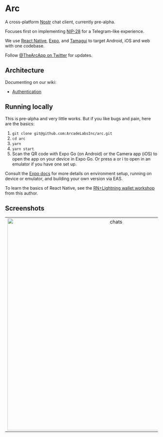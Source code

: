 # Arc

A cross-platform [Nostr](https://github.com/nostr-protocol/nostr) chat client, currently pre-alpha.

Focuses first on implementing [NIP-28](https://github.com/nostr-protocol/nips/blob/master/28.md) for a Telegram-like experience.

We use [React Native](https://reactnative.dev/), [Expo](https://expo.dev/), and [Tamagui](https://tamagui.dev/) to target Android, iOS and web with one codebase.

Follow [@TheArcApp on Twitter](https://twitter.com/TheArcApp) for updates.

## Architecture

Documenting on our wiki:

- [Authentication](https://github.com/ArcadeLabsInc/arc/wiki/Authentication)

## Running locally

This is pre-alpha and very little works. But if you like bugs and pain, here are the basics:

1. `git clone git@github.com:ArcadeLabsInc/arc.git`
2. `cd arc`
3. `yarn`
4. `yarn start`
5. Scan the QR code with Expo Go (on Android) or the Camera app (iOS) to open the app on your device in Expo Go. Or press a or i to open in an emulator if you have one set up.

Consult the [Expo docs](https://docs.expo.dev/) for more details on environment setup, running on device or emulator, and building your own version via EAS.

To learn the basics of React Native, see the [RN+Lightning wallet workshop](https://arcadelabs.co/articles/intro-to-react-native) from this author.

## Screenshots

|                                                                                                                                           |                                                                                                                                               |                                                                                                                                            |
| :---------------------------------------------------------------------------------------------------------------------------------------: | :-------------------------------------------------------------------------------------------------------------------------------------------: | :----------------------------------------------------------------------------------------------------------------------------------------: |
| <img width="700" alt="chats" src="https://user-images.githubusercontent.com/14167547/209855695-e8597eb9-7850-4904-9e92-1d9f42424a4a.png"> | <img width="700" alt="textinput" src="https://user-images.githubusercontent.com/14167547/209863990-54c869d7-9f2a-4db2-87fc-adc1f9156546.png"> | <img width="700" alt="device" src="https://user-images.githubusercontent.com/14167547/210024319-9af65899-9ec8-4b2c-add0-f4f6fbafb16c.png"> |

